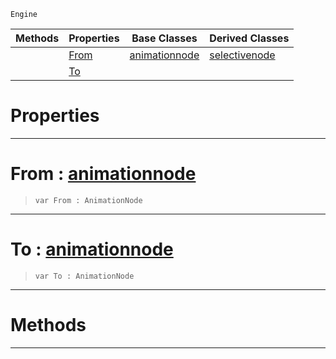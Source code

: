 `Engine`

|Methods|Properties|Base Classes|Derived Classes|
|---|---|---|---|
| |[ From](dualblendselectivenode.md#from-zilch-engine-documen)|[animationnode](animationnode.md)|[selectivenode](selectivenode.md)|
| |[ To](dualblendselectivenode.md#to-zilch-engine-documenta)| | |


 #  Properties


---  
 #  From : [animationnode](animationnode.md)

> 
> ```TS:Nada
> var From : AnimationNode


---  
 #  To : [animationnode](animationnode.md)

> 
> ```TS:Nada
> var To : AnimationNode


---  
 #  Methods


---  
 

 